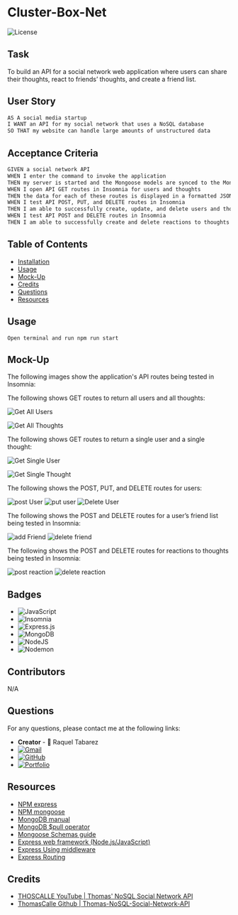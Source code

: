 # Cluster-Box-Net

![License](https://img.shields.io/badge/License-MIT-blue.svg)

## Task
To build an API for a social network web application where users can share their thoughts, react to friends’ thoughts, and create a friend list.

## User Story
```md
AS A social media startup
I WANT an API for my social network that uses a NoSQL database
SO THAT my website can handle large amounts of unstructured data

```
## Acceptance Criteria
```md
GIVEN a social network API
WHEN I enter the command to invoke the application
THEN my server is started and the Mongoose models are synced to the MongoDB database
WHEN I open API GET routes in Insomnia for users and thoughts
THEN the data for each of these routes is displayed in a formatted JSON
WHEN I test API POST, PUT, and DELETE routes in Insomnia
THEN I am able to successfully create, update, and delete users and thoughts in my database
WHEN I test API POST and DELETE routes in Insomnia
THEN I am able to successfully create and delete reactions to thoughts and add and remove friends to a user’s friend list

```

## Table of Contents

* [Installation](#installation)
* [Usage](#usage)
* [Mock-Up](#mock-up)
* [Credits](#credits)
* [Questions](#questions)
* [Resources](#resources)

## Usage
```
Open terminal and run npm run start
```
## Mock-Up
The following images show the application's API routes being tested in Insomnia:

The following shows GET routes to return all users and all thoughts:

![Get All Users](../Cluster-Box-Net/public/images/Get%20All%20users.jpg) 

![Get All Thoughts](image-1.png)


The following shows GET routes to return a single user and a single thought:

![Get Single User](image-2.png)

![Get Single Thought](image-3.png)

The following shows the POST, PUT, and DELETE routes for users:

![post User](image-4.png)
![put user](image-5.png)
![Delete User](image-6.png)

The following shows the POST and DELETE routes for a user’s friend list being tested in Insomnia:

![add Friend](image-7.png)
![delete friend](image-8.png)

The following shows the POST and DELETE routes for reactions to thoughts being tested in Insomnia:

![post reaction](image-9.png)
![delete reaction](image-10.png)


## Badges
* ![JavaScript](https://img.shields.io/badge/javascript-%23323330.svg?style=for-the-badge&logo=javascript&logoColor=%23F7DF1E)
* ![Insomnia](https://img.shields.io/badge/Insomnia-black?style=for-the-badge&logo=insomnia&logoColor=5849BE)
* ![Express.js](https://img.shields.io/badge/express.js-%23404d59.svg?style=for-the-badge&logo=express&logoColor=%2361DAFB)
* ![MongoDB](https://img.shields.io/badge/MongoDB-%234ea94b.svg?style=for-the-badge&logo=mongodb&logoColor=white)
* ![NodeJS](https://img.shields.io/badge/node.js-6DA55F?style=for-the-badge&logo=node.js&logoColor=white)
* ![Nodemon](https://img.shields.io/badge/NODEMON-%23323330.svg?style=for-the-badge&logo=nodemon&logoColor=%BBDEAD)




## Contributors

N/A

## Questions

For any questions, please contact me at the following links:
* **Creator** - 🎨 Raquel Tabarez
* [![Gmail](https://img.shields.io/badge/Gmail-D14836?style=for-the-badge&logo=gmail&logoColor=white)](mailto:raquelstabarez.07@gmail.com)
* [![GitHub](https://img.shields.io/badge/github-%23121011.svg?style=for-the-badge&logo=github&logoColor=white)](https://github.com/Raquel-t)
* [![Portfolio](https://img.shields.io/badge/Portfolio-%23000000.svg?style=for-the-badge&logo=firefox&logoColor=#FF7139)](https://raquel-t.github.io/Professional-Portfolio-2nd-assignment/)


## Resources
* [NPM express](https://www.npmjs.com/package/express)
* [NPM mongoose](https://www.npmjs.com/package/mongoose)
* [MongoDB manual](https://www.mongodb.com/docs/manual/)
* [MongoDB $pull operator](https://www.mongodb.com/docs/manual/reference/operator/update/pull/)
* [Mongoose Schemas guide](https://mongoosejs.com/docs/guide.html)
* [Express web framework (Node.js/JavaScript)](https://developer.mozilla.org/en-US/docs/Learn/Server-side/Express_Nodejs)
* [Express Using middleware](https://expressjs.com/en/guide/using-middleware.html)
* [Express Routing](https://expressjs.com/en/guide/routing.html)



## Credits
* [THOSCALLE YouTube | Thomas' NoSQL Social Network API](https://www.youtube.com/watch?v=TtLm6rTZ11I)
* [ThomasCalle Github | Thomas-NoSQL-Social-Network-API](https://github.com/ThomasCalle/Thomas-NoSQL-Social-Network-API)